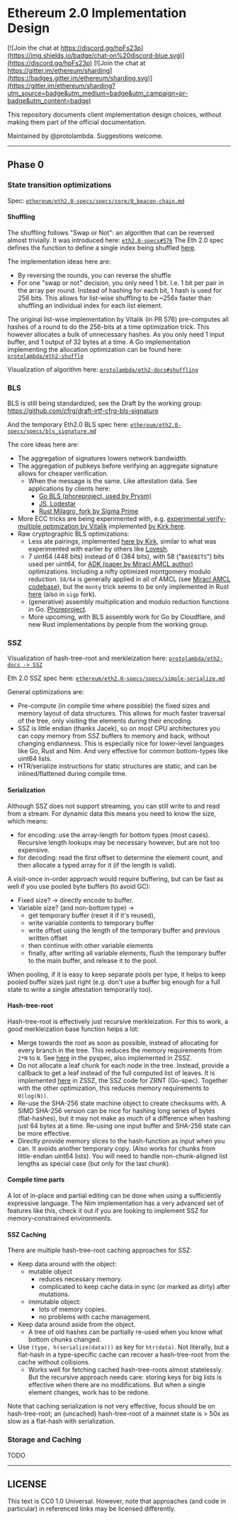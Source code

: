 # Ethereum 2.0 Implementation Design

[![Join the chat at https://discord.gg/hpFs23p](https://img.shields.io/badge/chat-on%20discord-blue.svg)](https://discord.gg/hpFs23p) [![Join the chat at https://gitter.im/ethereum/sharding](https://badges.gitter.im/ethereum/sharding.svg)](https://gitter.im/ethereum/sharding?utm_source=badge&utm_medium=badge&utm_campaign=pr-badge&utm_content=badge)

This repository documents client implementation design choices, without making them part of the official documentation.

Maintained by @protolambda. Suggestions welcome.

----

## Phase 0

### State transition optimizations

Spec: [`ethereum/eth2.0-specs/specs/core/0_beacon-chain.md`](https://github.com/ethereum/eth2.0-specs/blob/master/specs/core/0_beacon-chain.md)

#### Shuffling

The shuffling follows "Swap or Not": an algorithm that can be reversed almost trivially.
It was introduced here: [`eth2.0-specs#576`](https://github.com/ethereum/eth2.0-specs/pull/576)
The Eth 2.0 spec defines the function to define a single index being shuffled [here](https://github.com/ethereum/eth2.0-specs/blob/master/specs/core/0_beacon-chain.md#compute_shuffled_index).

The implementation ideas here are:
- By reversing the rounds, you can reverse the shuffle
- For one "swap or not" decision, you only need 1 bit. I.e. 1 bit per pair in the array per round. Instead of hashing for each bit, 1 hash is used for 256 bits.
  This allows for list-wise shuffling to be ~256x faster than shuffling an individual index for each list element.

The original list-wise implementation by Vitalik (in PR 576) pre-computes all hashes of a round to do the 256-bits at a time optimization trick.
This however allocates a bulk of unnecessary hashes. As you only need 1 input buffer, and 1 output of 32 bytes at a time.
A Go implementation implementing the allocation optimization can be found here: [`protolambda/eth2-shuffle`](https://github.com/protolambda/eth2-shuffle)

Visualization of algorithm here: [`protolambda/eth2-docs#shuffling`](https://github.com/protolambda/eth2-docs#shuffling)

### BLS

BLS is still being standardized, see the Draft by the working group: https://github.com/cfrg/draft-irtf-cfrg-bls-signature

And the temporary Eth2.0 BLS spec here: [`ethereum/eth2.0-specs/specs/bls_signature.md`](https://github.com/ethereum/eth2.0-specs/blob/master/specs/bls_signature.md)

The core ideas here are:
- The aggregation of signatures lowers network bandwidth.
- The aggregation of pubkeys before verifying an aggregate signature allows for cheaper verification.
    - When the message is the same. Like attestation data. See applications by clients here:
        - [Go BLS (phoreproject, used by Prysm)](https://github.com/phoreproject/bls/pull/11)
        - [JS, Lodestar](https://github.com/ChainSafe/lodestar/pull/406)
        - [Rust Milagro, fork by Sigma Prime](https://github.com/sigp/milagro_bls/blob/33716bcdba6560f5b980f4ffae1a338c61058ee5/benches/bls381_benches.rs#L180)
- More ECC tricks are being experimented with, e.g. [experimental verify-multiple optimization by Vitalik](https://ethresear.ch/t/fast-verification-of-multiple-bls-signatures/5407) implemented [by Kirk here](https://github.com/sigp/milagro_bls/pull/6).
- Raw cryptographic BLS optimizations:
    - Less ate pairings, implemented [here by Kirk](https://github.com/sigp/milagro_bls/blob/33716bcdba6560f5b980f4ffae1a338c61058ee5/src/signature.rs#L44),
       similar to what was experimented with earlier by others like [Lovesh](https://github.com/lovesh/signature-schemes/blob/0e1d1cd0ad1cfc42131cd710256ccae19a8d91e8/bls/src/aggr_fast.rs#L74). 
    - 7 uint64 (448 bits) instead of 6 (384 bits), with 58 ("`BASEBITS`") bits used per uint64, for [ADK (paper by Miracl AMCL author)](https://eprint.iacr.org/2015/1247.pdf) optimizations.
      Including a nifty optimized montgomery modulo reduction.
     `58/64` is generally applied in all of AMCL (see [Miracl AMCL codebase](https://github.com/miracl/amcl/tree/master/version3)),
      but the `monty` trick seems to be only implemented in Rust [here](https://github.com/miracl/amcl/blob/master/version3/rust/src/big.rs#L964) (also in `sigp` fork).
    - (generative) assembly multiplication and modulo reduction functions in Go. [Phoreproject](https://github.com/phoreproject/bls/blob/master/asm/asm.go).
    - More upcoming, with BLS assembly work for Go by Cloudflare, and new Rust implementations by people from the working group.

### SSZ

Visualization of hash-tree-root and merkleization here: [`protolambda/eth2-docs -> SSZ`](https://github.com/protolambda/eth2-docs#ssz-hash-tree-root-and-merkleization)

Eth 2.0 SSZ spec here: [`ethereum/eth2.0-specs/specs/simple-serialize.md`](https://github.com/ethereum/eth2.0-specs/blob/master/specs/simple-serialize.md)

General optimizations are:
- Pre-compute (in compile time where possible) the fixed sizes and memory layout of data structures. This allows for much faster traversal of the tree, only visiting the elements during their encoding.
- SSZ is little endian (thanks Jacek), so on most CPU architectures you can copy memory from SSZ buffers to memory and back, without changing endianness.
  This is especially nice for lower-level languages like Go, Rust and Nim. And very effective for common bottom-types like uint64 lists.
- HTR/serialize instructions for static structures are static, and can be inlined/flattened during compile time. 

#### Serialization

Although SSZ does not support streaming, you can still write to and read from a stream.
For dynamic data this means you need to know the size, which means:
- for encoding: use the array-length for bottom types (most cases). Recursive length lookups may be necessary however, but are not too expensive.
- for decoding: read the first offset to determine the element count, and then allocate a typed array for it (if the length is valid).

A visit-once in-order approach would require buffering, but can be fast as well if you use pooled byte buffers (to avoid GC):
- Fixed size? -> directly encode to buffer.
- Variable size? (and non-bottom type) ->
  - get temporary buffer (reset it if it's reused),
  - write variable contents to temporary buffer
  - write offset using the length of the temporary buffer and previous written offset
  - then continue with other variable elements
  - finally, after writing all variable elements, flush the temporary buffer to the main buffer, and release it to the pool.

When pooling, if it is easy to keep separate pools per type, it helps to keep pooled buffer sizes just right (e.g. don't use a buffer big enough for a full state to write a single attestation temporarily too).

#### Hash-tree-root

Hash-tree-root is effectively just recursive merkleization. For this to work, a good merkleization base function helps a lot:

- Merge towards the root as soon as possible, instead of allocating for every branch in the tree. This reduces the memory requirements from `2*N` to `N`.
  See [here](https://github.com/ethereum/eth2.0-specs/blob/5f1cdc4acca1bb3235efdc5b63dbf9c74c4c312e/test_libs/pyspec/eth2spec/utils/merkle_minimal.py#L47) in the pyspec, also implemented in ZSSZ.
- Do not allocate a leaf chunk for each node in the tree. Instead, provide a callback to get a leaf instead of the full computed list of leaves.
  It is implemented [here](https://github.com/protolambda/zssz/blob/632f11e5e281660402bd0ac58f76090f3503def0/merkle/merkleize.go#L63) in ZSSZ, the SSZ code for ZRNT (Go-spec).
  Together with the other optimization, this reduces memory requirements to `O(log(N))`.
- Re-use the SHA-256 state machine object to create checksums with. A SIMD SHA-256 version can be nice for hashing long series of bytes (flat-hashes),
  but it may not make as much of a difference when hashing just 64 bytes at a time. Re-using one input buffer and SHA-256 state can be more effective.
- Directly provide memory slices to the hash-function as input when you can. It avoids another temporary copy. (Also works for chunks from little-endian uint64 lists).
  You will need to handle non-chunk-aligned list lengths as special case (but only for the last chunk).

#### Compile time parts

A lot of in-place and partial editing can be done when using a sufficiently expressive language.
The Nim implementation has a very advanced set of features like this, check it out if you are looking to implement SSZ for memory-constrained environments.

#### SSZ Caching

There are multiple hash-tree-root caching approaches for SSZ:

- Keep data around with the object:
    - mutable object
        - reduces necessary memory.
        - complicated to keep cache data in sync (or marked as dirty) after mutations.
    - immutable object:
        - lots of memory copies.
        - no problems with cache management.
- Keep data around aside from the object.
    - A tree of old hashes can be partially re-used when you know what bottom chunks changed.
- Use `(type, h(serialize(data)))` as key for `htr(data)`.
  Not literally, but a flat-hash in a type-specific cache can recover a hash-tree-root from the cache without collisions.
  - Works well for fetching cached hash-tree-roots almost statelessly. But the recursive approach needs care:
    storing keys for big lists is effective when there are no modifications. But when a single element changes, work has to be redone.

Note that caching serialization is not very effective, focus should be on hash-tree-root;
 an (uncached) hash-tree-root of a mainnet state is > 50x as slow as a flat-hash with serialization.

### Storage and Caching

TODO

----

## LICENSE

This text is CC0 1.0 Universal. However, note that approaches (and code in particular) in referenced links may be licensed differently.
